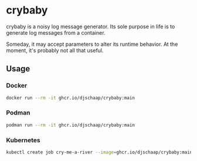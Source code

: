 # crybaby

crybaby is a noisy log message generator.
Its sole purpose in life is to generate log messages from a container.

Someday, it may accept parameters to alter its runtime behavior.
At the moment, it's probably not all that useful.

## Usage

### Docker

```sh
docker run --rm -it ghcr.io/djschaap/crybaby:main
```

### Podman

```sh
podman run --rm -it ghcr.io/djschaap/crybaby:main
```

### Kubernetes

```sh
kubectl create job cry-me-a-river --image=ghcr.io/djschaap/crybaby:main
```
